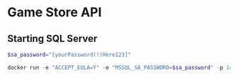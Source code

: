 # Game Store API

## Starting SQL Server
```powershell
$sa_password="[yourPassword(!)Here123]"

docker run -e "ACCEPT_EULA=Y" -e "MSSQL_SA_PASSWORD=$sa_password" -p 1433:1433 -v mssql-volume:/var/opt/mssql -d --rm --name mssql mcr.microsoft.com/mssql/server:2022-latest
```